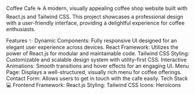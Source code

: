 Coffee Cafe ☕
A modern, visually appealing coffee shop website built with React.js and Tailwind CSS. This project showcases a professional design with a user-friendly interface, providing a delightful experience for coffee enthusiasts.

Features ✨
Dynamic Components: Fully responsive UI designed for an elegant user experience across devices.
React Framework: Utilizes the power of React.js for modular and maintainable code.
Tailwind CSS Styling: Customizable and scalable design system with utility-first CSS.
Interactive Animations: Smooth transitions and hover effects for an engaging UI.
Menu Page: Displays a well-structured, visually rich menu for coffee offerings.
Contact Form: Allows users to get in touch with the cafe easily.
Tech Stack 💻
Frontend Framework: React.js
Styling: Tailwind CSS
Icons: Heroicons
